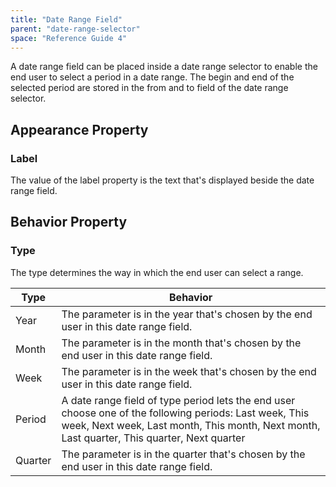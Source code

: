 ```yaml
---
title: "Date Range Field"
parent: "date-range-selector"
space: "Reference Guide 4"
---
```

A date range field can be placed inside a date range selector to enable the end user to select a period in a date range. The begin and end of the selected period are stored in the from and to field of the date range selector.

## Appearance Property

### Label

The value of the label property is the text that's displayed beside the date range field.

## Behavior Property

### Type

The type determines the way in which the end user can select a range.

| Type | Behavior |
| --- | --- |
| Year | The parameter is in the year that's chosen by the end user in this date range field. |
| Month | The parameter is in the month that's chosen by the end user in this date range field. |
| Week | The parameter is in the week that's chosen by the end user in this date range field. |
| Period | A date range field of type period lets the end user choose one of the following periods: Last week, This week, Next week, Last month, This month, Next month, Last quarter, This quarter, Next quarter |
| Quarter | The parameter is in the quarter that's chosen by the end user in this date range field. |
